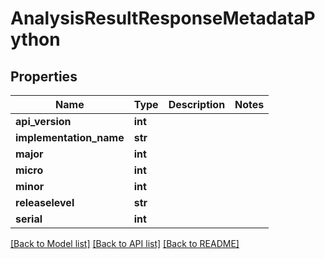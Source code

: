 # AnalysisResultResponseMetadataPython

## Properties
Name | Type | Description | Notes
------------ | ------------- | ------------- | -------------
**api_version** | **int** |  |
**implementation_name** | **str** |  |
**major** | **int** |  |
**micro** | **int** |  |
**minor** | **int** |  |
**releaselevel** | **str** |  |
**serial** | **int** |  |

[[Back to Model list]](../README.md#documentation-for-models) [[Back to API list]](../README.md#documentation-for-api-endpoints) [[Back to README]](../README.md)

